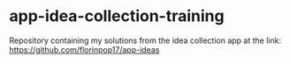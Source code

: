 # app-idea-collection-training
Repository containing my solutions from the idea collection app at the link: https://github.com/florinpop17/app-ideas
